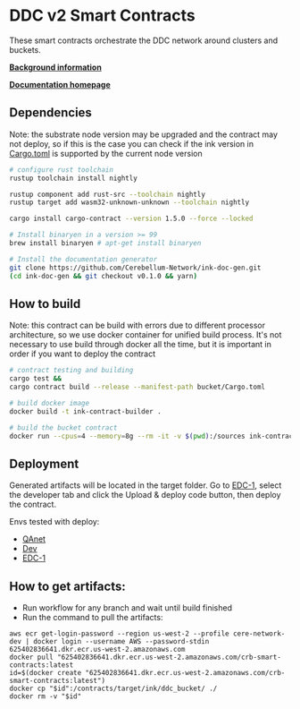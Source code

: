 # DDC v2 Smart Contracts

These smart contracts orchestrate the DDC network around clusters and buckets.

**[Background information](https://docs.cere.network/ddc/protocols/topology)**

**[Documentation homepage](https://docs.cere.network/ddc/protocols/smart-contracts)**

## Dependencies

Note: the substrate node version may be upgraded and the contract may not deploy, so if this is the case you can check if the ink version in [Cargo.toml](https://github.com/Cerebellum-Network/ddc-bucket-contract/blob/main/bucket/Cargo.toml) is supported by the current node version


```bash
# configure rust toolchain
rustup toolchain install nightly

rustup component add rust-src --toolchain nightly
rustup target add wasm32-unknown-unknown --toolchain nightly

cargo install cargo-contract --version 1.5.0 --force --locked

# Install binaryen in a version >= 99
brew install binaryen # apt-get install binaryen

# Install the documentation generator
git clone https://github.com/Cerebellum-Network/ink-doc-gen.git
(cd ink-doc-gen && git checkout v0.1.0 && yarn)
```

## How to build

Note: this contract can be build with errors due to different processor architecture, so we use docker container for unified build process. It's not necessary to use build through docker all the time, but it is important in order if you want to deploy the contract

```bash
# contract testing and building
cargo test &&
cargo contract build --release --manifest-path bucket/Cargo.toml

# build docker image
docker build -t ink-contract-builder .

# build the bucket contract
docker run --cpus=4 --memory=8g --rm -it -v $(pwd):/sources ink-contract-builder cargo +nightly contract build --manifest-path=/sources/bucket/Cargo.toml

```

## Deployment

Generated artifacts will be located in the target folder. Go to [EDC-1](https://explorer.cere.network/?rpc=wss%3A%2F%2Fext-devs-node-1.cluster-1.cere.network%3A9945#/explorer), select the developer tab and click the Upload & deploy code button, then deploy the contract.

Envs tested with deploy:
- [QAnet](https://explorer.cere.network/?rpc=wss%3A%2F%2Farchive.qanet.cere.network%2Fws#/contracts)
- [Dev](https://explorer.cere.network/?rpc=wss%3A%2F%2Farchive.devnet.cere.network%2Fws#/contracts)
- [EDC-1](https://explorer.cere.network/?rpc=wss%3A%2F%2Fext-devs-node-1.cluster-1.cere.network%3A9945#/explorer)


## How to get artifacts:
* Run workflow for any branch and wait until build finished
* Run the command to pull the artifacts:
```shell
aws ecr get-login-password --region us-west-2 --profile cere-network-dev | docker login --username AWS --password-stdin 625402836641.dkr.ecr.us-west-2.amazonaws.com
docker pull "625402836641.dkr.ecr.us-west-2.amazonaws.com/crb-smart-contracts:latest
id=$(docker create "625402836641.dkr.ecr.us-west-2.amazonaws.com/crb-smart-contracts:latest")
docker cp "$id":/contracts/target/ink/ddc_bucket/ ./
docker rm -v "$id"
```